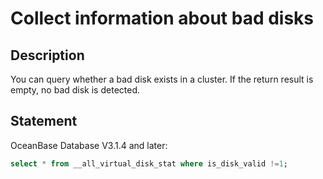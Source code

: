 # Collect information about bad disks

## Description

You can query whether a bad disk exists in a cluster. If the return result is empty, no bad disk is detected.

## Statement

OceanBase Database V3.1.4 and later:

```sql
select * from __all_virtual_disk_stat where is_disk_valid !=1;
```
